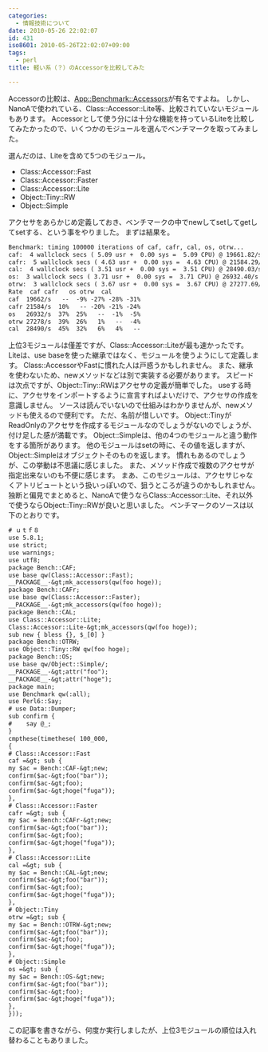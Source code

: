 ```yaml
---
categories:
  - 情報技術について
date: 2010-05-26 22:02:07
id: 431
iso8601: 2010-05-26T22:02:07+09:00
tags:
  - perl
title: 軽い系（？）のAccessorを比較してみた

---
```


<p>Accessorの比較は、<a href="http://search.cpan.org/dist/App-Benchmark-Accessors/lib/App/Benchmark/Accessors.pm">App::Benchmark::Accessors</a>が有名ですよね。
しかし、NanoAで使われている、Class::Accessor::Lite等、比較されていないモジュールもあります。
Accessorとして使う分には十分な機能を持っているLiteを比較してみたかったので、いくつかのモジュールを選んでベンチマークを取ってみました。</p>

<p>
選んだのは、Liteを含めて5つのモジュール。</p>

<ul>
<li>Class::Accessor::Fast</li>
<li>Class::Accessor::Faster</li>
<li>Class::Accessor::Lite</li>
<li>Object::Tiny::RW</li>
<li>Object::Simple</li>
</ul>

<p>アクセサをあらかじめ定義しておき、ベンチマークの中でnewしてsetしてgetしてsetする、という事をやりました。
まずは結果を。</p>

```default
Benchmark: timing 100000 iterations of caf, cafr, cal, os, otrw...
caf:  4 wallclock secs ( 5.09 usr +  0.00 sys =  5.09 CPU) @ 19661.82/s (n=100000)
cafr:  5 wallclock secs ( 4.63 usr +  0.00 sys =  4.63 CPU) @ 21584.29/s (n=100000)
cal:  4 wallclock secs ( 3.51 usr +  0.00 sys =  3.51 CPU) @ 28490.03/s (n=100000)
os:  3 wallclock secs ( 3.71 usr +  0.00 sys =  3.71 CPU) @ 26932.40/s (n=100000)
otrw:  3 wallclock secs ( 3.67 usr +  0.00 sys =  3.67 CPU) @ 27277.69/s (n=100000)
Rate  caf cafr   os otrw  cal
caf  19662/s   --  -9% -27% -28% -31%
cafr 21584/s  10%   -- -20% -21% -24%
os   26932/s  37%  25%   --  -1%  -5%
otrw 27278/s  39%  26%   1%   --  -4%
cal  28490/s  45%  32%   6%   4%   --
```

<p>上位3モジュールは僅差ですが、Class::Accessor::Liteが最も速かったです。
Liteは、use baseを使った継承ではなく、モジュールを使うようにして定義します。
Class::AccessorやFastに慣れた人は戸惑うかもしれません。
また、継承を使わないため、newメソッドなどは別で実装する必要があります。
スピードは次点ですが、Object::Tiny::RWはアクセサの定義が簡単でした。
useする時に、アクセサをインポートするように宣言すればよいだけで、アクセサの作成を意識しません。
ソースは読んでいないので仕組みはわかりませんが、newメソッドも使えるので便利です。
ただ、名前が惜しいです。
Object::TinyがReadOnlyのアクセサを作成するモジュールなのでしょうがないのでしょうが、付け足した感が満載です。
Object::Simpleは、他の4つのモジュールと違う動作をする箇所があります。
他のモジュールはsetの時に、その値を返しますが、Object::Simpleはオブジェクトそのものを返します。
慣れもあるのでしょうが、この挙動は不思議に感じました。
また、メソッド作成で複数のアクセサが指定出来ないのも不便に感じます。
まあ、このモジュールは、アクセサじゃなくアトリビュートという扱いっぽいので、狙うところが違うのかもしれません。
独断と偏見でまとめると、NanoAで使うならClass::Accessor::Lite、それ以外で使うならObject::Tiny::RWが良いと思いました。
ベンチマークのソースは以下のとおりです。</p>

```default
# ｕｔｆ８
use 5.8.1;
use strict;
use warnings;
use utf8;
package Bench::CAF;
use base qw(Class::Accessor::Fast);
__PACKAGE__-&gt;mk_accessors(qw(foo hoge));
package Bench::CAFr;
use base qw(Class::Accessor::Faster);
__PACKAGE__-&gt;mk_accessors(qw(foo hoge));
package Bench::CAL;
use Class::Accessor::Lite;
Class::Accessor::Lite-&gt;mk_accessors(qw(foo hoge));
sub new { bless {}, $_[0] }
package Bench::OTRW;
use Object::Tiny::RW qw(foo hoge);
package Bench::OS;
use base qw/Object::Simple/;
__PACKAGE__-&gt;attr("foo");
__PACKAGE__-&gt;attr("hoge");
package main;
use Benchmark qw(:all);
use Perl6::Say;
# use Data::Dumper;
sub confirm {
#    say @_;
}
cmpthese(timethese( 100_000,
{
# Class::Accessor::Fast
caf =&gt; sub {
my $ac = Bench::CAF-&gt;new;
confirm($ac-&gt;foo("bar"));
confirm($ac-&gt;foo);
confirm($ac-&gt;hoge("fuga"));
},
# Class::Accessor::Faster
cafr =&gt; sub {
my $ac = Bench::CAFr-&gt;new;
confirm($ac-&gt;foo("bar"));
confirm($ac-&gt;foo);
confirm($ac-&gt;hoge("fuga"));
},
# Class::Accessor::Lite
cal =&gt; sub {
my $ac = Bench::CAL-&gt;new;
confirm($ac-&gt;foo("bar"));
confirm($ac-&gt;foo);
confirm($ac-&gt;hoge("fuga"));
},
# Object::Tiny
otrw =&gt; sub {
my $ac = Bench::OTRW-&gt;new;
confirm($ac-&gt;foo("bar"));
confirm($ac-&gt;foo);
confirm($ac-&gt;hoge("fuga"));
},
# Object::Simple
os =&gt; sub {
my $ac = Bench::OS-&gt;new;
confirm($ac-&gt;foo("bar"));
confirm($ac-&gt;foo);
confirm($ac-&gt;hoge("fuga"));
},
}));
```

<p>この記事を書きながら、何度か実行しましたが、上位3モジュールの順位は入れ替わることもありました。</p>
    	